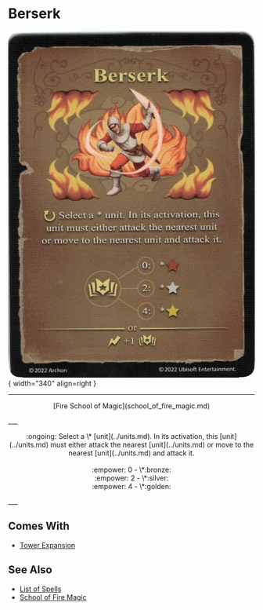 # Berserk

![Berserk](../assets/spells-berserk.webp){ width="340" align=right }

___
<p style="text-align: center;" markdown>[Fire School of Magic](school_of_fire_magic.md)</p>
___
<p style="text-align: center;" markdown>:ongoing: Select a \* [unit](../units.md). In its activation, this [unit](../units.md) must either attack the nearest [unit](../units.md) or move to the nearest [unit](../units.md) and attack it.<br><br>:empower: 0 - \*:bronze:<br>:empower: 2 - \*:silver:<br>:empower: 4 - \*:golden:</p>
___


## Comes With

- [Tower Expansion](../content.md)


## See Also

- [List of Spells](../spells.md)
- [School of Fire Magic](school_of_fire_magic.md)
